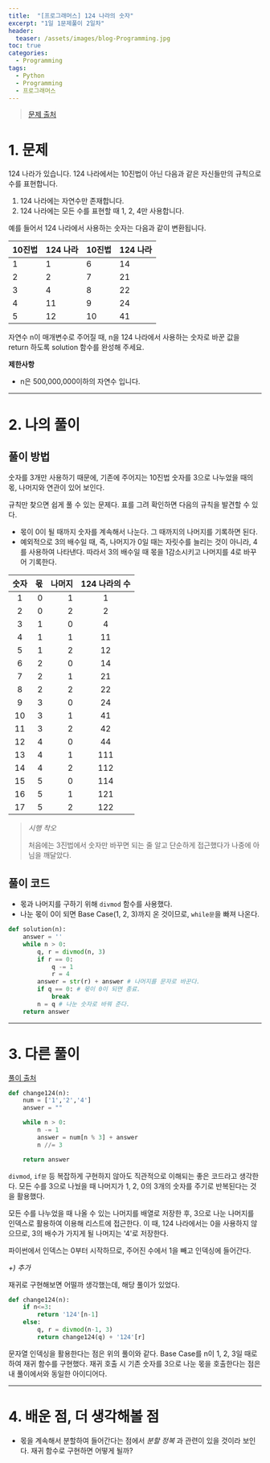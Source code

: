 ```yaml
---
title:  "[프로그래머스] 124 나라의 숫자"
excerpt: "1일 1문제풀이 2일차"
header:
  teaser: /assets/images/blog-Programming.jpg
toc: true
categories:
  - Programming
tags:
  - Python
  - Programming
  - 프로그래머스
---
```


> [문제 출처](https://programmers.co.kr/learn/courses/30/lessons/12899#)



# 1. 문제

124 나라가 있습니다. 124 나라에서는 10진법이 아닌 다음과 같은 자신들만의 규칙으로 수를 표현합니다.

1. 124 나라에는 자연수만 존재합니다.
2. 124 나라에는 모든 수를 표현할 때 1, 2, 4만 사용합니다.  

예를 들어서 124 나라에서 사용하는 숫자는 다음과 같이 변환됩니다.

| 10진법 | 124 나라 | 10진법 | 124 나라 |
| ------ | -------- | ------ | -------- |
| 1      | 1        | 6      | 14       |
| 2      | 2        | 7      | 21       |
| 3      | 4        | 8      | 22       |
| 4      | 11       | 9      | 24       |
| 5      | 12       | 10     | 41       |

자연수 n이 매개변수로 주어질 때, n을 124 나라에서 사용하는 숫자로 바꾼 값을 return 하도록 solution 함수를 완성해 주세요.  



**제한사항**

- n은 500,000,000이하의 자연수 입니다.




---



# 2. 나의 풀이 

## 풀이 방법

 

 숫자를 3개만 사용하기 때문에, 기존에 주어지는 10진법 숫자를 3으로 나누었을 때의 몫, 나머지와 연관이 있어 보인다.

 규칙만 찾으면 쉽게 풀 수 있는 문제다. 표를 그려 확인하면 다음의 규칙을 발견할 수 있다.

* 몫이 0이 될 때까지 숫자를 계속해서 나눈다. 그 때까지의 나머지를 기록하면 된다.
* 예외적으로 3의 배수일 때, 즉, 나머지가 0일 때는 자릿수를 늘리는 것이 아니라, 4를 사용하여 나타낸다. 따라서 3의 배수일 때 몫을 1감소시키고 나머지를 4로 바꾸어 기록한다.

| 숫자 |   몫 | 나머지 | 124 나라의 수 |
| :--: | ---: | -----: | :-----------: |
|  1   |    0 |      1 |       1       |
|  2   |    0 |      2 |       2       |
|  3   |    1 |      0 |       4       |
|  4   |    1 |      1 |      11       |
|  5   |    1 |      2 |      12       |
|  6   |    2 |      0 |      14       |
|  7   |    2 |      1 |      21       |
|  8   |    2 |      2 |      22       |
|  9   |    3 |      0 |      24       |
|  10  |    3 |      1 |      41       |
|  11  |    3 |      2 |      42       |
|  12  |    4 |      0 |      44       |
|  13  |    4 |      1 |      111      |
|  14  |    4 |      2 |      112      |
|  15  |    5 |      0 |      114      |
|  16  |    5 |      1 |      121      |
|  17  |    5 |      2 |      122      |

  

> *시행 착오*
>
>  처음에는 3진법에서 숫자만 바꾸면 되는 줄 알고 단순하게 접근했다가 나중에 아님을 깨달았다.

   



## 풀이 코드

* 몫과 나머지를 구하기 위해 `divmod` 함수를 사용했다.
* 나눈 몫이 0이 되면 Base Case(1, 2, 3)까지 온 것이므로, `while문`을 빠져 나온다.

```python
def solution(n):
    answer = ''
    while n > 0:
        q, r = divmod(n, 3)
        if r == 0:
            q -= 1
            r = 4
        answer = str(r) + answer # 나머지를 문자로 바꾼다.
        if q == 0: # 몫이 0이 되면 종료.
            break
        n = q # 나눈 숫자로 바꿔 준다.
    return answer
```

 

  

---



# 3. 다른 풀이

[풀이 출처](https://programmers.co.kr/learn/courses/30/lessons/12899/solution_groups?language=python3)

 

```python
def change124(n):
    num = ['1','2','4']
    answer = ""

    while n > 0:
        n -= 1
        answer = num[n % 3] + answer
        n //= 3

    return answer
```

  `divmod`, `if문` 등 복잡하게 구현하지 않아도 직관적으로 이해되는 좋은 코드라고 생각한다. 모든 수를 3으로 나눴을 때 나머지가 1, 2, 0의 3개의 숫자를 주기로 반복된다는 것을 활용했다. 

 모든 수를 나누었을 때 나올 수 있는 나머지를 배열로 저장한 후, 3으로 나눈 나머지를 인덱스로 활용하여 이용해 리스트에 접근한다. 이 때, 124 나라에서는 0을 사용하지 않으므로, 3의 배수가 가지게 될 나머지는 '4'로 저장한다.

 파이썬에서 인덱스는 0부터 시작하므로, 주어진 수에서 1을 빼고 인덱싱에 들어간다.





*+) 추가*

 재귀로 구현해보면 어떨까 생각했는데, 해당 풀이가 있었다.

```python
def change124(n):
    if n<=3:
        return '124'[n-1]
    else:
        q, r = divmod(n-1, 3) 
        return change124(q) + '124'[r]
```

 문자열 인덱싱을 활용한다는 점은 위의 풀이와 같다. Base Case를 n이 1, 2, 3일 때로 하여 재귀 함수를 구현했다. 재귀 호출 시 기존 숫자를 3으로 나눈 몫을 호출한다는 점은 내 풀이에서와 동일한 아이디어다.



---

  

# 4. 배운 점, 더 생각해볼 점

* 몫을 계속해서 분할하여 들어간다는 점에서 *분할 정복* 과 관련이 있을 것이라 보인다. 재귀 함수로 구현하면 어떻게 될까?




